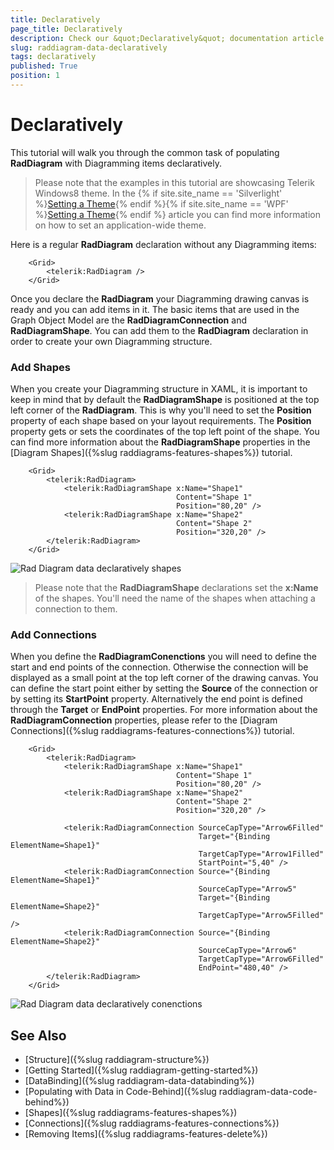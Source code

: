 ```yaml
---
title: Declaratively
page_title: Declaratively
description: Check our &quot;Declaratively&quot; documentation article for the RadDiagram {{ site.framework_name }} control.
slug: raddiagram-data-declaratively
tags: declaratively
published: True
position: 1
---
```


# Declaratively

This tutorial will walk you through the common task of populating __RadDiagram__ with Diagramming items declaratively.

>Please note that the examples in this tutorial are showcasing Telerik Windows8 theme. In the {% if site.site_name == 'Silverlight' %}[Setting a Theme](http://www.telerik.com/help/silverlight/common-styling-apperance-setting-theme.html#Setting_Application-Wide_Built-In_Theme_in_the_Code-Behind){% endif %}{% if site.site_name == 'WPF' %}[Setting a Theme](http://www.telerik.com/help/wpf/common-styling-apperance-setting-theme-wpf.html#Setting_Application-Wide_Built-In_Theme_in_the_Code-Behind){% endif %} article you can find more information on how to set an application-wide theme.

Here is a regular __RadDiagram__ declaration without any Diagramming items:	  


```XAML
    <Grid>
        <telerik:RadDiagram />
    </Grid>
```

Once you declare the __RadDiagram__ your Diagramming drawing canvas is ready and you can add items in it. The basic items that are used in the Graph Object Model are the __RadDiagramConnection__ and __RadDiagramShape__. You can add them to the __RadDiagram__ declaration in order to create your own Diagramming structure.	  

### Add Shapes

When you create your Diagramming structure in XAML, it is important to keep in mind that by default the __RadDiagramShape__ is positioned at the top left corner of the __RadDiagram__. This is why you'll need to set the __Position__ property of each shape based on your layout requirements. The __Position__ property gets or sets the coordinates of the top left point of the shape. You can find more information about the __RadDiagramShape__ properties in the [Diagram Shapes]({%slug raddiagrams-features-shapes%}) tutorial.


```XAML
    <Grid>
        <telerik:RadDiagram>
            <telerik:RadDiagramShape x:Name="Shape1"
                                     Content="Shape 1"
                                     Position="80,20" />
            <telerik:RadDiagramShape x:Name="Shape2"
                                     Content="Shape 2"
                                     Position="320,20" />
        </telerik:RadDiagram>
    </Grid>	  
```

![Rad Diagram data declaratively shapes](images/RadDiagram_data_declaratively_shapes.png)

>Please note that the __RadDiagramShape__ declarations set the __x:Name__ of the shapes. You'll need the name of the shapes when attaching a connection to them.

### Add Connections

When you define the __RadDiagramConenctions__ you will need to define the start and end points of the connection. Otherwise the connection will be displayed as a small point at the top left corner of the drawing canvas. You can define the start point either by setting the __Source__ of the connection or by setting its __StartPoint__ property. Alternatively the end point is defined through the __Target__ or __EndPoint__ properties. For more information about the __RadDiagramConnection__ properties, please refer to the [Diagram Connections]({%slug raddiagrams-features-connections%}) tutorial.		  


```XAML
    <Grid>
        <telerik:RadDiagram>
            <telerik:RadDiagramShape x:Name="Shape1"
                                     Content="Shape 1"
                                     Position="80,20" />
            <telerik:RadDiagramShape x:Name="Shape2"
                                     Content="Shape 2"
                                     Position="320,20" />

            <telerik:RadDiagramConnection SourceCapType="Arrow6Filled"
                                          Target="{Binding ElementName=Shape1}"
                                          TargetCapType="Arrow1Filled"
                                          StartPoint="5,40" />
            <telerik:RadDiagramConnection Source="{Binding ElementName=Shape1}"
                                          SourceCapType="Arrow5"
                                          Target="{Binding ElementName=Shape2}"
                                          TargetCapType="Arrow5Filled" />
            <telerik:RadDiagramConnection Source="{Binding ElementName=Shape2}"
                                          SourceCapType="Arrow6"
                                          TargetCapType="Arrow6Filled"
                                          EndPoint="480,40" />
        </telerik:RadDiagram>
    </Grid>  
```
	
![Rad Diagram data declaratively conenctions](images/RadDiagram_data_declaratively_connections.png)

## See Also
 * [Structure]({%slug raddiagram-structure%})
 * [Getting Started]({%slug raddiagram-getting-started%})
 * [DataBinding]({%slug raddiagram-data-databinding%})
 * [Populating with Data in Code-Behind]({%slug raddiagram-data-code-behind%})
 * [Shapes]({%slug raddiagrams-features-shapes%})
 * [Connections]({%slug raddiagrams-features-connections%})
 * [Removing Items]({%slug raddiagrams-features-delete%})